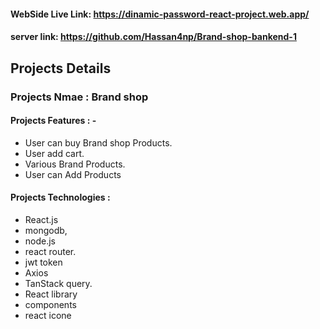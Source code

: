   
  #### WebSide Live Link: https://dinamic-password-react-project.web.app/
  #### server link: https://github.com/Hassan4np/Brand-shop-bankend-1

## Projects Details
 
### Projects Nmae :  Brand shop
 ####  Projects Features : -
- User can buy Brand shop Products.
- User add cart.
- Various Brand Products.
- User can Add Products

#### Projects  Technologies :
- React.js
- mongodb,
- node.js
- react router.
- jwt token
- Axios
- TanStack query.
- React library
- components
- react icone


